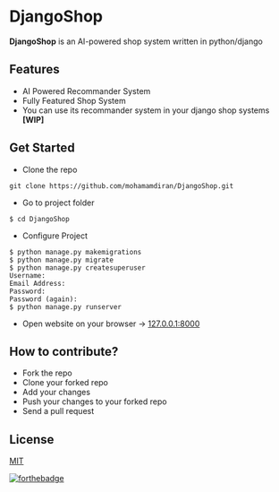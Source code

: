 # DjangoShop
**DjangoShop** is an AI-powered shop system written in python/django

## Features
- AI Powered Recommander System
- Fully Featured Shop System
- You can use its recommander system in your django shop systems **[WIP]**

## Get Started
- Clone the repo
```
git clone https://github.com/mohamamdiran/DjangoShop.git
```
- Go to project folder
```
$ cd DjangoShop
```
- Configure Project
```
$ python manage.py makemigrations
$ python manage.py migrate
$ python manage.py createsuperuser
Username:
Email Address:
Password:
Password (again):
$ python manage.py runserver
```
- Open website on your browser &rarr; [127.0.0.1:8000](http://127.0.0.1:8000/)

## How to contribute?
- Fork the repo
- Clone your forked repo
- Add your changes
- Push your changes to your forked repo
- Send a pull request

## License
[MIT](LICENSE)

[![forthebadge](https://forthebadge.com/images/badges/built-with-love.svg)](https://forthebadge.com)
